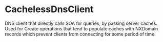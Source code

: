 # CachelessDnsClient
DNS client that directly calls SOA for queries, by passing server caches.  Used for Create operations that tend to populate caches with NXDomain records which prevent clients from connecting for some period of time.

